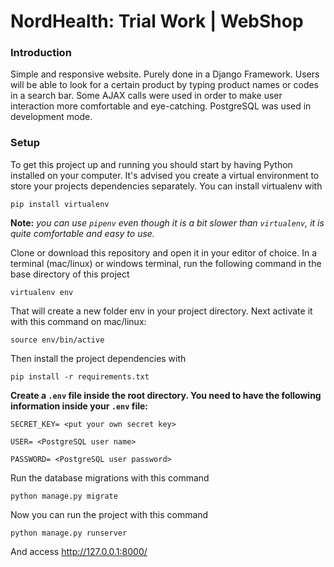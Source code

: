 # NordHealth: Trial Work | WebShop

### Introduction
Simple and responsive website. Purely done in a Django Framework. Users will be able to look for a certain product by typing product names or codes in a search bar. Some AJAX calls were used in order to make
user interaction more comfortable and eye-catching. PostgreSQL was used in development mode. 

### Setup

To get this project up and running you should start by having Python installed on your computer. It's advised you create 
a virtual environment to store your projects dependencies separately. You can install virtualenv with

```
pip install virtualenv
```

**Note:** _you can use ```pipenv``` even though it is a bit slower than ```virtualenv```, it is quite comfortable and easy to use._

Clone or download this repository and open it in your editor of choice. In a terminal (mac/linux) or windows terminal, run the following command in the base directory of this project

```
virtualenv env
```

That will create a new folder env in your project directory. Next activate it with this command on mac/linux:
```
source env/bin/active
```

Then install the project dependencies with
```
pip install -r requirements.txt
```

**Create a ```.env``` file inside the root directory. You need to have the following information inside your ```.env``` file:**
```
SECRET_KEY= <put your own secret key>

USER= <PostgreSQL user name>

PASSWORD= <PostgreSQL user password>
```

Run the database migrations with this command
```
python manage.py migrate
```

Now you can run the project with this command
```
python manage.py runserver
```

And access http://127.0.0.1:8000/